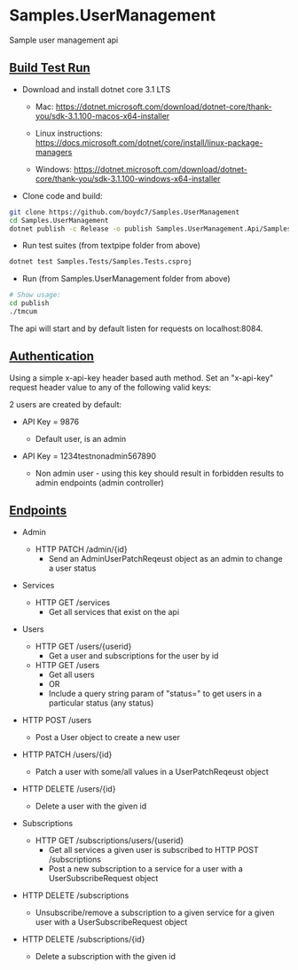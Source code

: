 # Samples.UserManagement
Sample user management api

## [Build Test Run](#build-test-run)

* Download and install dotnet core 3.1 LTS
  * Mac: <https://dotnet.microsoft.com/download/dotnet-core/thank-you/sdk-3.1.100-macos-x64-installer>

  * Linux instructions: <https://docs.microsoft.com/dotnet/core/install/linux-package-managers>

  * Windows: <https://dotnet.microsoft.com/download/dotnet-core/thank-you/sdk-3.1.100-windows-x64-installer>

* Clone code and build:
```bash
git clone https://github.com/boydc7/Samples.UserManagement
cd Samples.UserManagement
dotnet publish -c Release -o publish Samples.UserManagement.Api/Samples.UserManagement.Api.csproj
```
* Run test suites (from textpipe folder from above)
```bash
dotnet test Samples.Tests/Samples.Tests.csproj
```
* Run (from Samples.UserManagement folder from above)
```bash
# Show usage:
cd publish
./tmcum
```

The api will start and by default listen for requests on localhost:8084.


## [Authentication](#authentication)

Using a simple x-api-key header based auth method.  Set an "x-api-key" request header value to any of the following valid keys:

2 users are created by default:

* API Key = 9876
  * Default user, is an admin

* API Key = 1234testnonadmin567890
  * Non admin user - using this key should result in forbidden results to admin endpoints (admin controller)

## [Endpoints](#endpoints)

* Admin
  * HTTP PATCH /admin/{id}
    * Send an AdminUserPatchReqeust object as an admin to change a user status

* Services
  * HTTP GET /services
    * Get all services that exist on the api

* Users
  * HTTP GET /users/{userid}
    * Get a user and subscriptions for the user by id
  * HTTP GET /users
    * Get all users
    * OR
    * Include a query string param of "status=<UserStatus enum value>" to get users in a particular status (any status)
 * HTTP POST /users
    * Post a User object to create a new user
 * HTTP PATCH /users/{id}
    * Patch a user with some/all values in a UserPatchReqeust object
 * HTTP DELETE /users/{id}
    * Delete a user with the given id

* Subscriptions
  * HTTP GET /subscriptions/users/{userid}
    * Get all services a given user is subscribed to
   HTTP POST /subscriptions
    * Post a new subscription to a service for a user with a UserSubscribeRequest object
 * HTTP DELETE /subscriptions
    * Unsubscribe/remove a subscription to a given service for a given user with a UserSubscribeRequest object
 * HTTP DELETE /subscriptions/{id}
    * Delete a subscription with the given id
